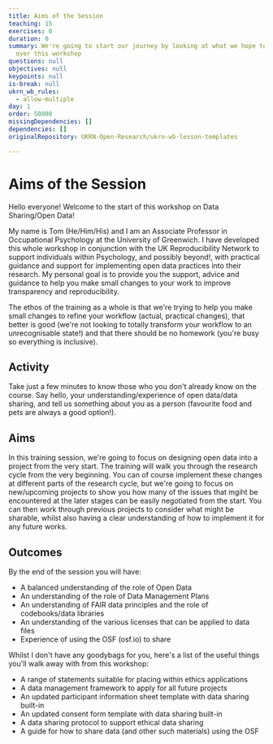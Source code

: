 ```yaml
---
title: Aims of the Session
teaching: 15
exercises: 0
duration: 0
summary: We're going to start our journey by looking at what we hope to achieve
  over this workshop
questions: null
objectives: null
keypoints: null
is-break: null
ukrn_wb_rules:
  - allow-multiple
day: 1
order: 50000
missingDependencies: []
dependencies: []
originalRepository: UKRN-Open-Research/ukrn-wb-lesson-templates

---
```

# Aims of the Session

Hello everyone! Welcome to the start of this workshop on Data Sharing/Open Data!

My name is Tom (He/Him/His) and I am an Associate Professor in Occupational Psychology at the University of Greenwich. I have developed this whole workshop in conjunction with the UK Reproducibility Network to support individuals within Psychology, and possibly beyond!, with practical guidance and support for implementing open data practices into their research. My personal goal is to provide you the support, advice and guidance to help you make small changes to your work to improve transparency and reproducibility.

The ethos of the training as a whole is that we're trying to help you make small changes to refine your workflow (actual, practical changes), that better is good (we're not looking to totally transform your workflow to an unrecognisable state!) and that there should be no homework (you're busy so everything is inclusive). 


## Activity

Take just a few minutes to know those who you don't already know on the course. Say hello, your understanding/experience of open data/data sharing, and tell us something about you as a person (favourite food and pets are always a good option!).


## Aims

In this training session, we're going to focus on designing open data into a project from the very start. The training will walk you through the research cycle from the very beginning. You can of course implement these changes at different parts of the research cycle, but we're going to focus on new/upcoming projects to show you how many of the issues that mgiht be encountered at the later stages can be easily negotiated from the start. You can then work through previous projects to consider what might be sharable, whilst also having a clear understanding of how to implement it for any future works.


## Outcomes

By the end of the session you will have:
- A balanced understanding of the role of Open Data 
- An understanding of the role of Data Management Plans
- An understanding of FAIR data principles and the role of codebooks/data libraries
- An understanding of the various licenses that can be applied to data files
- Experience of using the OSF (osf.io) to share

Whilst I don't have any goodybags for you, here's a list of the useful things you'll walk away with from this workshop:
- A range of statements suitable for placing within ethics applications
- A data management framework to apply for all future projects
- An updated participant information sheet template with data sharing built-in
- An updated consent form template with data sharing built-in
- A data sharing protocol to support ethical data sharing
- A guide for how to share data (and other such materials) using the OSF